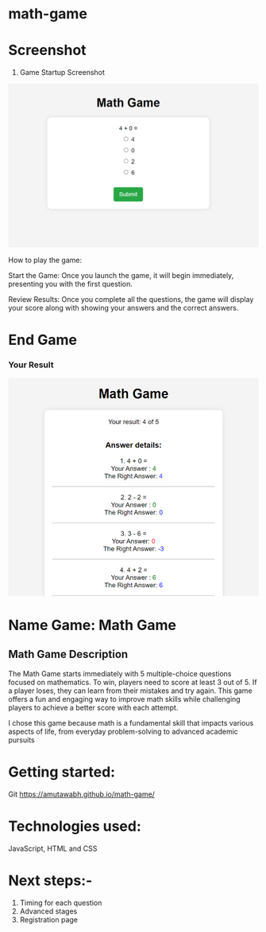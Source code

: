 # math-game

# Screenshot

1. Game Startup Screenshot

![alt text](/Screenshot/Game-startup.png "Logo Title Text 1")

How to play the game: 

Start the Game: Once you launch the game, it will begin immediately, presenting you with the first question.

Review Results: Once you complete all the questions, the game will display your score along with showing your answers and the correct answers.

# End Game 

### Your Result

![alt text](/Screenshot/result.png "Logo Title Text 1")

# Name Game: Math Game 

## Math Game Description

The Math Game starts immediately with 5 multiple-choice questions focused on mathematics. To win, players need to score at least 3 out of 5. If a player loses, they can learn from their mistakes and try again. This game offers a fun and engaging way to improve math skills while challenging players to achieve a better score with each attempt.

I chose this game because math is a fundamental skill that impacts various aspects of life, from everyday problem-solving to advanced academic pursuits

# Getting started: 

Git
https://amutawabh.github.io/math-game/

# Technologies used: 
JavaScript, HTML and CSS



# Next steps:-

1. Timing for each question
2. Advanced stages
3. Registration page